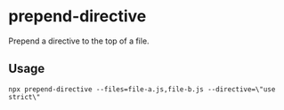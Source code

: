 # prepend-directive

Prepend a directive to the top of a file.

## Usage

```shell
npx prepend-directive --files=file-a.js,file-b.js --directive=\"use strict\"
```
